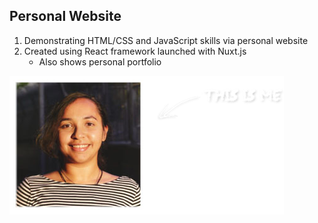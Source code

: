 ## Personal Website

1. Demonstrating HTML/CSS and JavaScript skills via personal website
2. Created using React framework launched with Nuxt.js
     - Also shows personal portfolio

![Profile](profile.png)
